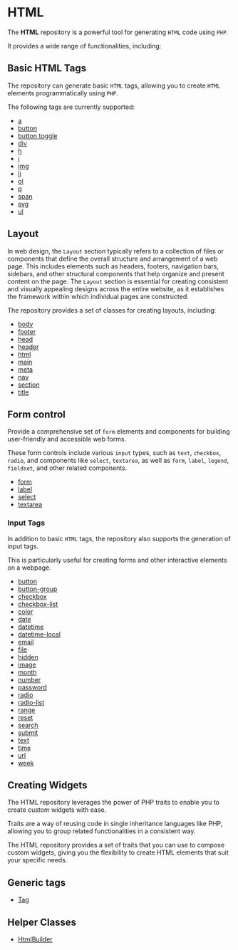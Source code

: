 # HTML

The **HTML** repository is a powerful tool for generating `HTML` code using `PHP`.

It provides a wide range of functionalities, including:

## Basic HTML Tags

The repository can generate basic `HTML` tags, allowing you to create `HTML` elements programmatically using `PHP`.

The following tags are currently supported:

- [a](/docs/tag/A.md)
- [button](/docs/tag/Button.md)
- [button toggle](/docs/tag/ButtonToggle.md)
- [div](/docs/tag/Div.md)
- [h](/docs/tag/H.md)
- [i](/docs/tag/I.md)
- [img](/docs/tag/Img.md)
- [li](/docs/tag/Li.md)
- [ol](/docs/tag/Ol.md)
- [p](/docs/tag/P.md)
- [span](/docs/tag/Span.md)
- [svg](/docs/tag/Svg.md)
- [ul](/docs/tag/Ul.md)

## Layout

In web design, the `Layout` section typically refers to a collection of files or components that define the overall
structure and arrangement of a web page. This includes elements such as headers, footers, navigation bars, sidebars, and
other structural components that help organize and present content on the page. The `Layout` section is essential for
creating consistent and visually appealing designs across the entire website, as it establishes the framework
within which individual pages are constructed.

The repository provides a set of classes for creating layouts, including:

- [body](/docs/layout/Body.md)
- [footer](/docs/layout/Footer.md)
- [head](/docs/layout/Head.md)
- [header](/docs/layout/Header.md)
- [html](/docs/layout/Html.md)
- [main](/docs/layout/Main.md)
- [meta](/docs/layout/Meta.md)
- [nav](/docs/layout/Nav.md)
- [section](/docs/layout/Section.md)
- [title](/docs/layout/Title.md)

## Form control

Provide a comprehensive set of `form` elements and components for building user-friendly and accessible web forms.

These form controls include various `input` types, such as `text`, `checkbox`, `radio`, and components like `select`,
`textarea`, as well as `form`, `label`, `legend`, `fieldset`, and other related components.

- [form](/docs/form/Form.md)
- [label](/docs/form/Label.md)
- [select](/docs/form/Select.md)
- [textarea](/docs/form/TextArea.md)

### Input Tags

In addition to basic `HTML` tags, the repository also supports the generation of input tags.

This is particularly useful for creating forms and other interactive elements on a webpage.

- [button](/docs/form/input/Button.md)
- [button-group](/docs/form/input/ButtonGroup.md)
- [checkbox](/docs/form/input/Checkbox.md)
- [checkbox-list](/docs/form/input/CheckboxList.md)
- [color](/docs/form/input/Color.md)
- [date](/docs/form/input/Date.md)
- [datetime](/docs/form/input/Datetime.md)
- [datetime-local](/docs/form/input/DatetimeLocal.md)
- [email](/docs/form/input/Email.md)
- [file](/docs/form/input/File.md)
- [hidden](/docs/form/input/Hidden.md)
- [image](/docs/form/input/Image.md)
- [month](/docs/form/input/Month.md)
- [number](/docs/form/input/Number.md)
- [password](/docs/form/input/Password.md)
- [radio](/docs/form/input/Radio.md)
- [radio-list](/docs/form/input/RadioList.md)
- [range](/docs/form/input/Range.md)
- [reset](/docs/form/input/Reset.md)
- [search](/docs/form/input/Search.md)
- [submit](/docs/form/input/Submit.md)
- [text](/docs/form/input/Text.md)
- [time](/docs/form/input/Time.md)
- [url](/docs/form/input/Url.md)
- [week](/docs/form/input/Week.md)

## Creating Widgets

The HTML repository leverages the power of PHP traits to enable you to create custom widgets with ease.

Traits are a way of reusing code in single inheritance languages like PHP, allowing you to group related functionalities
in a consistent way.

The HTML repository provides a set of traits that you can use to compose custom widgets, giving you the flexibility to
create HTML elements that suit your specific needs.

## Generic tags

- [Tag](/docs/tag/Tag.md)

## Helper Classes

- [HtmlBuilder](/docs/helper/HtmlBuilder.md)
